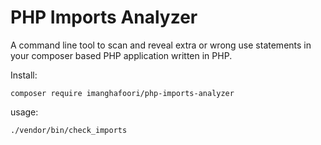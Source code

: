 # PHP Imports Analyzer

A command line tool to scan and reveal extra or wrong use statements in your composer based PHP application written in PHP.

Install:
```
composer require imanghafoori/php-imports-analyzer
```

usage:
```
./vendor/bin/check_imports
```
